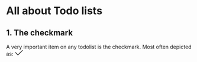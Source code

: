# All about Todo lists

## 1. The checkmark

A very important item on any todolist is the checkmark. Most often
depicted as:
![alt tekst](./icon_check.png)
